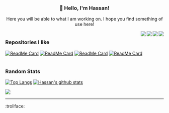 <h3 align="center">👋 Hello, I'm Hassan!</h3>
<p align="center">Here you will be able to what I am working on. I hope you find something of use here!</p>

<a href="mailto:hassanjaved186@gmail.com"><img src="https://img.shields.io/badge/Gmail-D14836?style=for-the-badge&logo=gmail&logoColor=white" align=right></a><a href="https://www.linkedin.com/in/hassanjaved186/"><img src="https://img.shields.io/badge/LinkedIn-0077B5?style=for-the-badge&logo=linkedin&logoColor=white" align=right></a><a href="https://www.youtube.com/@divizn"><img src="https://img.shields.io/badge/YouTube-FF0000?style=for-the-badge&logo=youtube&logoColor=white" align=right></a><a href="https://portfolio.hassanj.dev"><img src="https://img.shields.io/badge/portfolio-0A0A0A?style=for-the-badge&logo=dev.to&logoColor=white" align=right></a> 

#

### Repositories I like

[![ReadMe Card](https://readme-stats-divizns-projects.vercel.app/api/pin/?username=divizn&repo=discord-spotify-bot&hide_border=true&theme=dark&bg_color=00000000)](https://github.com/divizn/discord-spotify-bot)
[![ReadMe Card](https://readme-stats-divizns-projects.vercel.app/api/pin/?username=divizn&repo=tcp-message-passing&hide_border=true&bg_color=00000000&theme=dark)](https://github.com/divizn/tcp-message-passing)
[![ReadMe Card](https://readme-stats-divizns-projects.vercel.app/api/pin/?username=divizn&repo=word-similarity&hide_border=true&bg_color=00000000&theme=dark)](https://github.com/divizn/word-similarity)
[![ReadMe Card](https://readme-stats-divizns-projects.vercel.app/api/pin/?username=divizn&repo=discord-app-rust&hide_border=true&bg_color=00000000&theme=dark)](https://github.com/divizn/discord-app-rust/)

#

### Random Stats

[![Top Langs](https://readme-stats-divizns-projects.vercel.app/api/top-langs/?username=divizn&layout=donut&langs_count=8&exclude_repo=readme-stats,ai-assignments,legacy-portfolio-site&theme=cobalt&hide_border=true&bg_color=00000000)](https://github.com/anuraghazra/github-readme-stats)
[![Hassan's github stats](https://readme-stats-divizns-projects.vercel.app/api?username=divizn&line_height=30&text_bold=false&count_private=true&hide_border=true&theme=cobalt&show_icons=true&bg_color=00000000)](https://github.com/anuraghazra/github-readme-stats) 

![](https://komarev.com/ghpvc/?username=divizn)

---

:trollface:
